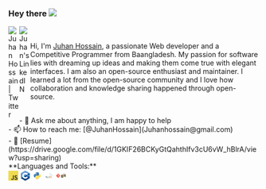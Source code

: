 ### Hey there <img src="https://media.giphy.com/media/hvRJCLFzcasrR4ia7z/giphy.gif" width="25px">

<a href="https://twitter.com/Juhan57846908">
  <img align="left" alt="Juhan Hossain | Twitter" width="22px" src="https://raw.githubusercontent.com/peterthehan/peterthehan/master/assets/twitter.svg" />
</a>
<a href="https://www.linkedin.com/in/juhan-hossain/">
  <img align="left" alt="Juhan's LinkedIN" width="22px" src="https://raw.githubusercontent.com/peterthehan/peterthehan/master/assets/linkedin.svg" />
</a>

<br />

Hi, I'm [Juhan Hossain](https://www.linkedin.com/in/juhan-hossain/), a passionate Web developer and a Competitive Programmer from Baangladesh. My passion for software lies with dreaming up ideas and making them come true with elegant interfaces.
I am also an open-source enthusiast and maintainer. I learned a lot from the open-source community and I love how collaboration and knowledge sharing happened through open-source.


<!--   <img align="right" alt="GIF" src="https://media.giphy.com/media/f3iwJFOVOwuy7K6FFw/giphy.gif" /> -->
  <br>
- 💬 Ask me about anything, I am happy to help
<br>
- 📫 How to reach me: [@JuhanHossain](Juhanhossain@gmail.com)<br>
- 📝 [Resume](https://drive.google.com/file/d/1GKIF26BCKyGtQahthIfv3cU6vW_hBlrA/view?usp=sharing)
<br>
**Languages and Tools:**  
<br>
<code><img align="center" height="20" src="https://raw.githubusercontent.com/github/explore/80688e429a7d4ef2fca1e82350fe8e3517d3494d/topics/javascript/javascript.png"></code>
<code><img align="center" height="20" src="https://raw.githubusercontent.com/github/explore/80688e429a7d4ef2fca1e82350fe8e3517d3494d/topics/cpp/cpp.png"></code>
<code><img align="center" height="20" src="https://raw.githubusercontent.com/github/explore/80688e429a7d4ef2fca1e82350fe8e3517d3494d/topics/python/python.png"></code>
<code><img align="center" height="20" src="https://raw.githubusercontent.com/github/explore/80688e429a7d4ef2fca1e82350fe8e3517d3494d/topics/mysql/mysql.png"></code>
<code><img align="center" height="20" src="https://raw.githubusercontent.com/github/explore/80688e429a7d4ef2fca1e82350fe8e3517d3494d/topics/git/git.png"></code>


<!-- TODO-IST:END -->


<!-- 📈 My GitHub Stats -->

<!-- <p align="center"> <img src="https://github-readme-stats.vercel.app/api?username=abhisheknaiidu&show_icons=true&theme=gotham" alt="abhisheknaiidu" /> -->


